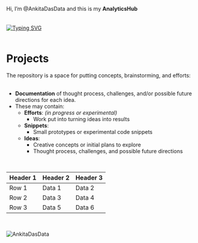 Hi, I’m @AnkitaDasData and this is my **AnalyticsHub**  
<br>  
[![Typing SVG](https://readme-typing-svg.demolab.com/?lines=This+is+a+repository+of+Projects;Analytics+Hub)](https://git.io/typing-svg)  
<br>  
# Projects  
The repository is a space for putting concepts, brainstorming, and efforts:  
<br>  
- **Documentation** of thought process, challenges, and/or possible future directions for each idea.  
- These may contain:  
  - **Efforts**: *(in progress or experimental)*  
    - Work put into turning ideas into results  
  - **Snippets**:  
    - Small prototypes or experimental code snippets  
  - **Ideas**:  
    - Creative concepts or initial plans to explore  
    - Thought process, challenges, and possible future directions  
   
<br>  

| Header 1 | Header 2 | Header 3 |
|----------|----------|----------|
| Row 1    | Data 1   | Data 2   |
| Row 2    | Data 3   | Data 4   |
| Row 3    | Data 5   | Data 6   |

<br>  
<p align="left"> <img src="https://komarev.com/ghpvc/?username=AnkitaDasData&label=Profile%20views&color=lightgrey&style=flat" alt="AnkitaDasData" /> </p>
